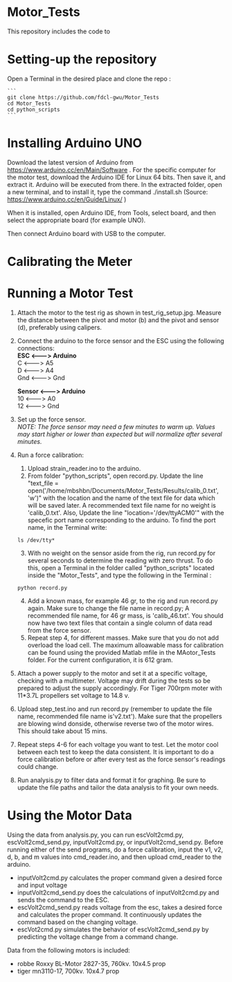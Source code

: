 # Motor_Tests
This repository includes the code to 

# Setting-up the repository
Open a Terminal in the desired place and clone the repo :

    ```
    git clone https://github.com/fdcl-gwu/Motor_Tests
    cd Motor_Tests
    cd python_scripts
    ```

# Installing Arduino UNO
Download the latest version of Arduino from https://www.arduino.cc/en/Main/Software . For the specific computer for the motor test, download the Arduino IDE for Linux 64 bits. Then save it, and extract it. Arduino will be executed from there. In the extracted folder, open a new terminal, and to install it, type the command ./install.sh
(Source: https://www.arduino.cc/en/Guide/Linux/ )

When it is installed, open Arduino IDE, from Tools, select board, and then select the appropriate board (for example UNO).

Then connect Arduino board with USB to the computer. 

# Calibrating the Meter

# Running a Motor Test
1) Attach the motor to the test rig as shown in test_rig_setup.jpg. Measure the distance between the pivot and motor (b) and the pivot and sensor (d), preferably using calipers.

2) Connect the arduino to the force sensor and the ESC using the following connections:  
   **ESC <---> Arduino**  
   C <---> A5  
   D <---> A4  
   Gnd <---> Gnd 

   **Sensor <---> Arduino**  
   10 <---> A0  
   12 <---> Gnd  

3) Set up the force sensor.  
   _NOTE: The force sensor may need a few minutes to warm up. Values may start higher or lower than expected but will normalize after several minutes._

4) Run a force calibration:
    1. Upload strain_reader.ino to the arduino.
    2. From folder "python_scripts", open record.py. Update the line "text_file = open('/home/mbshbn/Documents/Motor_Tests/Results/calib_0.txt', 'w')" with the location and the name of the text file for data which will be saved later. A recommended text file name for no weight is 'calib_0.txt'. Also, Update the line "location='/dev/ttyACM0'" with the specefic port name corresponding to the arduino. To find the port name, in the Terminal write:
    ```
    ls /dev/tty*
    ```
    3. With no weight on the sensor aside from the rig, run record.py for several seconds to determine the reading with zero thrust. To do this, open a Terminal in the folder called "python_scripts" located inside the "Motor_Tests", and type the following in the Terminal
:
    ```
    python record.py
    ```
    4. Add a known mass, for example 46 gr, to the rig and run record.py again. Make sure to change the file name in record.py; A recommended file name, for 46 gr mass, is 'calib_46.txt'. You should now have two text files that contain a single column of data read from the force sensor.
    5. Repeat step 4, for different masses. Make sure that you do not add overload the load cell. The maximum alloawable mass for calibration can be found using the provided Matlab mfile in the MAotor_Tests folder. For the current configuration, it is 612 gram.

5) Attach a power supply to the motor and set it at a specific voltage, checking with a multimeter. Voltage may drift during the tests so be prepared to adjust the supply accordingly. For Tiger 700rpm moter with 11*3.7L propellers set voltage to 14.8 v.

6) Upload step_test.ino and run record.py (remember to update the file name, recommended file name is'<motor><voltage>v2.txt'). Make sure that the propellers are blowing wind donside, otherwise reverse two of the motor wires. This should take about 15 mins. 

7) Repeat steps 4-6 for each voltage you want to test. Let the motor cool between each test to keep the data consistent. It is important to do a force calibration before or after every test as the force sensor's readings could change.

8) Run analysis.py to filter data and format it for graphing. Be sure to update the file paths and tailor the data analysis to fit your own needs.

# Using the Motor Data
Using the data from analysis.py, you can run escVolt2cmd.py, escVolt2cmd_send.py, inputVolt2cmd.py, or inputVolt2cmd_send.py. Before running either of the send programs, do a force calibration, input the v1, v2, d, b, and m values into cmd_reader.ino, and then upload cmd_reader to the arduino. 
- inputVolt2cmd.py calculates the proper command given a desired force and input voltage
- inputVolt2cmd_send.py does the calculations of inputVolt2cmd.py and sends the command to the ESC.
- escVolt2cmd_send.py reads voltage from the esc, takes a desired force and calculates the proper command. It continuously updates the command based on the changing voltage.
- escVot2cmd.py simulates the behavior of escVolt2cmd_send.py by predicting the voltage change from a command change.

Data from the following motors is included:
- robbe Roxxy BL-Motor 2827-35, 760kv. 10x4.5 prop
- tiger mn3110-17, 700kv. 10x4.7 prop

